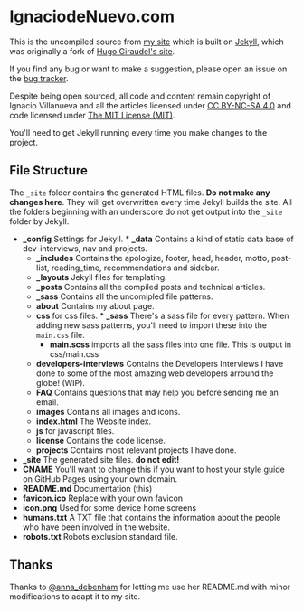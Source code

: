 # IgnaciodeNuevo.com

This is the uncompiled source from [my site](http://ignaciodenuevo.com) which is built on [Jekyll](http://jekyllrb.com), which was originally a fork of [Hugo Giraudel's site](https://github.com/HugoGiraudel/hugogiraudel.github.com).

If you find any bug or want to make a suggestion, please open an issue on the [bug tracker](https://github.com/IgnaciodeNuevo/ignaciodenuevo.github.com/issues).

Despite being open sourced, all code and content remain copyright of Ignacio Villanueva and all the articles licensed under [CC BY-NC-SA 4.0](http://creativecommons.org/licenses/by-nc-sa/4.0/) and code licensed under [The MIT License (MIT)](/license/index.md).

You'll need to get Jekyll running every time you make changes to the project.

## File Structure

The `_site` folder contains the generated HTML files. **Do not make any changes here**. They will get overwritten every time Jekyll builds the site. All the folders beginning with an underscore do not get output into the `_site` folder by Jekyll.

* **_config** Settings for Jekyll.
		* **_data** Contains a kind of static data base of dev-interviews, nav and projects.
    * **_includes** Contains the apologize, footer, head, header, motto, post-list, reading_time, recommendations and sidebar.
    * **_layouts** Jekyll files for templating.
    * **_posts** Contains all the compiled posts and technical articles.
    * **_sass** Contains all the uncomipled file patterns.
    * **about** Contains my about page.
    * **css** for css files.
   		  * **_sass** There's a sass file for every pattern. When adding new sass patterns, you'll need to import these into the `main.css` file.
        * **main.scss** imports all the sass files into one file. This is output in css/main.css
    * **developers-interviews** Contains the Developers Interviews I have done to some of the most amazing web developers arround the globe! (WIP).
    * **FAQ** Contains questions that may help you before sending me an email.
    * **images** Contains all images and icons.
    * **index.html** The Website index.
    * **js** for javascript files.
    * **license** Contains the code license.
    * **projects** Contains most relevant projects I have done.
* **_site** The generated site files. **do not edit!**
* **CNAME** You'll want to change this if you want to host your style guide on GitHub Pages using your own domain.
* **README.md** Documentation (this)
* **favicon.ico** Replace with your own favicon
* **icon.png** Used for some device home screens
* **humans.txt** A TXT file that contains the information about the people who have been involved in the website.
* **robots.txt** Robots exclusion standard file.

## Thanks

Thanks to [@anna_debenham](http://twitter.com/anna_debenham) for letting me use her README.md with minor modifications to adapt it to my site.
